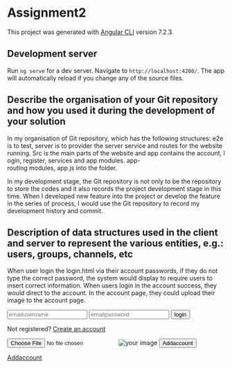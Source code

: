 # Assignment2

This project was generated with [Angular CLI](https://github.com/angular/angular-cli) version 7.2.3.

## Development server

Run `ng serve` for a dev server. Navigate to `http://localhost:4200/`. The app will automatically reload if you change any of the source files.

## Describe the organisation of your Git repository and how you used it during the development of your solution
In my organisation of Git repository, which has the following structures: e2e is to test, server is to provider the server service and routes for the website running. Src is the main parts of the website and app contains the account, login, register, services and app modules. app-routing modules, app.js into the folder.

In my development stage, the Git repository is not only to be the repository to store the codes and it also records the project development stage in this time. When I developed new feature into the project or develop the feature in the series of process, I would use the Git repository to record my development history and commit.



## Description of data structures used in the client and server to represent the various entities, e.g.: users, groups, channels, etc
 
When user login the login.html via their account passwords, if they do not type the correct password, the system would display to require users to insert correct information. When users login in the account success, they would direct to the account.
In the account page, they could upload their image to the account page.
<form class="login-form">
          <input type="email" name="emailusername" id="emailusername" placeholder="emailusername" required="required" [(ngModel)]= "emailusername">
          <input type="password" name="emailpassword" id="emailpassword" placeholder="emailpassword" required="emailpassword" [(ngModel)]= "emailpassword">
          <button (click)="itemClicked()">login</button>
        <p class="message">Not registered? <a href="#">Create an account</a></p>
      </form>
    </div>
    

<form runat="server">
  <input type='file' id="imgInp" />
  <img id="blah" src="#" alt="your image" />
  <button onclick="location.href='/addaccount'" id ="addaccount" class="btn btn-primary" type="button"> Addaccount </button>

  <a href="/addaccount">Addaccount</a>
</form>

<script>function readURL(input) {
        if (input.files && input.files[0]) {
          var reader = new FileReader();
          
          reader.onload = function(e) {
            $('#blah').attr('src', e.target.result);
          }
          
          reader.readAsDataURL(input.files[0]);
        }
      }
      
      $("#imgInp").change(function() {
        readURL(this);
      });


In the chat page, users could send image via the filebutton and transferred as the base64 to post into the chat list.

   <textarea class="form-control" id="message" placeholder="Enter Message"></textarea>
          <input type="submit" class="btn btn-primary" value="ENTER" />          
          <div class="filebutton">Send Image<input type="file" id="imagefile" class="btn btn-primary"  accept="image/*"></div>
        </div>
        
  function image (from, base64Image) {
    $('#lines').append($('<p>').append($('<b>').text(from), '<img src="' + base64Image + '"/>'));
  }

           $('#imagefile').bind('change', function(e){
      var data = e.originalEvent.target.files[0];
      var reader = new FileReader();
      reader.onload = function(evt){
        image('me', evt.target.result);
        socket.emit('user image', evt.target.result);
      };
      reader.readAsDataURL(data);





## A description of how you divided the responsibilities between client and server (you are encouraged to have the server provide a REST API which returns JSON in addition to a static directory)

For the REST API, the add part has the parameter to receive the data from the client and serve.  The const .collection to confirm the “duplicate id” and insert the input data into the collection “project”.


product = req.body;
        const collection = db.collection('products');



For the edit part, when the updateOne receives the data from the column and then update to the related part.
product = req.body;
        //console.log(req);
        var objectid = new ObjectID(product.objid);
        const collection = db.collection('products');
        collection.updateOne({_id:objectid},{$set:{name:product.name,groupunits:product.groupunits,description:product.description,channel: product.channel}},()=>{
          //Return a response to the client to let them know the delete was successful
           res.send({'ok':product.objid});


For the delete part, the server part could delete the objected from the product ID and its document. 

  productID = req.body.productid;
        //create a new mongo Object ID from the passed in _id
        var objectid = new ObjectID(productID);
        const collection = db.collection('products');
        //Delete a single item based on its unique ID.
        collection.deleteOne({_id:objectid},(err,docs)=>{




##  A list of routes, parameters, return values, and purpose




## Angular architecture: components, services, models, routes




## Describe the details of the interaction between client and server by indicating how the files and global vars in server side will be changed and how the display of each angular component page will be updated. 

